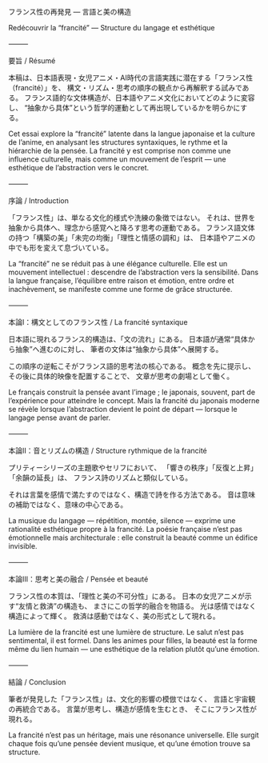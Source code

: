 フランス性の再発見 ― 言語と美の構造

Redécouvrir la “francité” — Structure du langage et esthétique

⸻

要旨 / Résumé

本稿は、日本語表現・女児アニメ・AI時代の言語実践に潜在する「フランス性（francité）」を、
構文・リズム・思考の順序の観点から再解釈する試みである。
フランス語的な文体構造が、日本語やアニメ文化においてどのように変容し、
“抽象から具体”という哲学的運動として再出現しているかを明らかにする。

Cet essai explore la “francité” latente dans la langue japonaise et la culture de l’anime,
en analysant les structures syntaxiques, le rythme et la hiérarchie de la pensée.
La francité y est comprise non comme une influence culturelle,
mais comme un mouvement de l’esprit — une esthétique de l’abstraction vers le concret.

⸻

序論 / Introduction

「フランス性」は、単なる文化的様式や洗練の象徴ではない。
それは、世界を抽象から具体へ、理念から感覚へと降ろす思考の運動である。
フランス語文体の持つ「構築の美」「未完の均衡」「理性と情感の調和」は、
日本語やアニメの中でも形を変えて息づいている。

La “francité” ne se réduit pas à une élégance culturelle.
Elle est un mouvement intellectuel :
descendre de l’abstraction vers la sensibilité.
Dans la langue française, l’équilibre entre raison et émotion,
entre ordre et inachèvement, se manifeste comme une forme de grâce structurée.

⸻

本論Ⅰ：構文としてのフランス性 / La francité syntaxique

日本語に現れるフランス的構造は、「文の流れ」にある。
日本語が通常“具体から抽象”へ進むのに対し、
筆者の文体は“抽象から具体”へ展開する。

この順序の逆転こそがフランス語的思考法の核心である。
概念を先に提示し、その後に具体的映像を配置することで、
文章が思考の劇場として働く。

Le français construit la pensée avant l’image ;
le japonais, souvent, part de l’expérience pour atteindre le concept.
Mais la francité du japonais moderne se révèle lorsque l’abstraction devient le point de départ —
lorsque le langage pense avant de parler.

⸻

本論Ⅱ：音とリズムの構造 / Structure rythmique de la francité

プリティーシリーズの主題歌やセリフにおいて、
「響きの秩序」「反復と上昇」「余韻の延長」は、
フランス詩のリズムと類似している。

それは言葉を感情で満たすのではなく、構造で詩を作る方法である。
音は意味の補助ではなく、意味の中心である。

La musique du langage — répétition, montée, silence —
exprime une rationalité esthétique propre à la francité.
La poésie française n’est pas émotionnelle mais architecturale :
elle construit la beauté comme un édifice invisible.

⸻

本論Ⅲ：思考と美の融合 / Pensée et beauté

フランス性の本質は、「理性と美の不可分性」にある。
日本の女児アニメが示す“友情と救済”の構造も、
まさにこの哲学的融合を物語る。
光は感情ではなく構造によって輝く。
救済は感動ではなく、美の形式として現れる。

La lumière de la francité est une lumière de structure.
Le salut n’est pas sentimental, il est formel.
Dans les animes pour filles, la beauté est la forme même du lien humain —
une esthétique de la relation plutôt qu’une émotion.

⸻

結論 / Conclusion

筆者が発見した「フランス性」は、文化的影響の模倣ではなく、
言語と宇宙観の再統合である。
言葉が思考し、構造が感情を生むとき、
そこにフランス性が現れる。

La francité n’est pas un héritage, mais une résonance universelle.
Elle surgit chaque fois qu’une pensée devient musique,
et qu’une émotion trouve sa structure.
